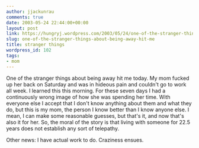 ```yaml
---
author: jjackunrau
comments: true
date: 2003-05-24 22:44:00+00:00
layout: post
link: https://hungryj.wordpress.com/2003/05/24/one-of-the-stranger-things-about-being-away-hit-me/
slug: one-of-the-stranger-things-about-being-away-hit-me
title: stranger things
wordpress_id: 102
tags:
- mom
---
```


One of the stranger things about being away hit me today.  My mom fucked up her back on Saturday and was in hideous pain and couldn't go to work all week.  I learned this this morning.  For these seven days I had a continuously wrong image of how she was spending her time.  With everyone else I accept that I don't know anything about them and what they do, but this is my mom, the person I know better than I know anyone else.  I mean, I can make some reasonable guesses, but that's it, and now that's also it for her.  So, the moral of the story is that living with someone for 22.5 years does not establish any sort of telepathy.

Other news:  I have actual work to do.  Craziness ensues.
